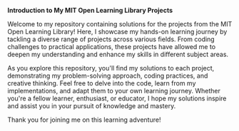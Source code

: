 **Introduction to My MIT Open Learning Library Projects**

Welcome to my repository containing solutions for the projects from the MIT Open Learning Library! Here, I showcase my hands-on learning journey by tackling a diverse range of projects across various fields. From coding challenges to practical applications, these projects have allowed me to deepen my understanding and enhance my skills in different subject areas.

As you explore this repository, you'll find my solutions to each project, demonstrating my problem-solving approach, coding practices, and creative thinking. Feel free to delve into the code, learn from my implementations, and adapt them to your own learning journey. Whether you're a fellow learner, enthusiast, or educator, I hope my solutions inspire and assist you in your pursuit of knowledge and mastery.

Thank you for joining me on this learning adventure!
